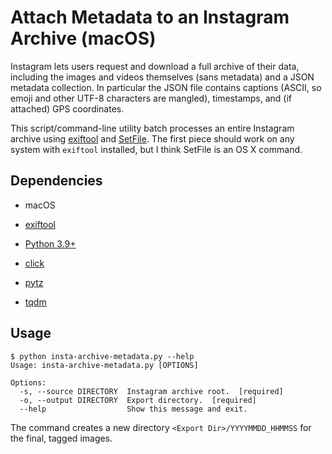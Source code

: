# Attach Metadata to an Instagram Archive (macOS)

Instagram lets users request and download a full archive of their
data, including the images and videos themselves (sans metadata)
and a JSON metadata collection. In particular the JSON file
contains captions (ASCII, so emoji and other UTF-8 characters are
mangled), timestamps, and (if attached) GPS coordinates.

This script/command-line utility batch processes an entire
Instagram archive using [exiftool][] and [SetFile][]. The first
piece should work on any system with `exiftool` installed, but I
think SetFile is an OS X command.

## Dependencies

- macOS
- [exiftool][]

- [Python 3.9+][]
- [click][]
- [pytz][]
- [tqdm][]

## Usage

```
$ python insta-archive-metadata.py --help
Usage: insta-archive-metadata.py [OPTIONS]

Options:
  -s, --source DIRECTORY  Instagram archive root.  [required]
  -o, --output DIRECTORY  Export directory.  [required]
  --help                  Show this message and exit.
```

The command creates a new directory `<Export
Dir>/YYYYMMDD_HHMMSS` for the final, tagged images.

[exiftool]: https://exiftool.org

[Python 3.9+]: https://www.python.org/dev/peps/pep-0585/
[click]: https://click.palletsprojects.com/en/8.0.x/
[pytz]: http://pytz.sourceforge.net
[tqdm]: https://tqdm.github.io
[SetFile]: https://apple.stackexchange.com/a/99599
